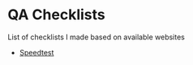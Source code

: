 # QA Checklists
List of checklists I made based on available websites

- [Speedtest](https://docs.google.com/spreadsheets/d/1NiFNJZTbRQ2xie0qZPYghFRBuAzy7yMPrtxklsxGDbA/edit?usp=sharing)

